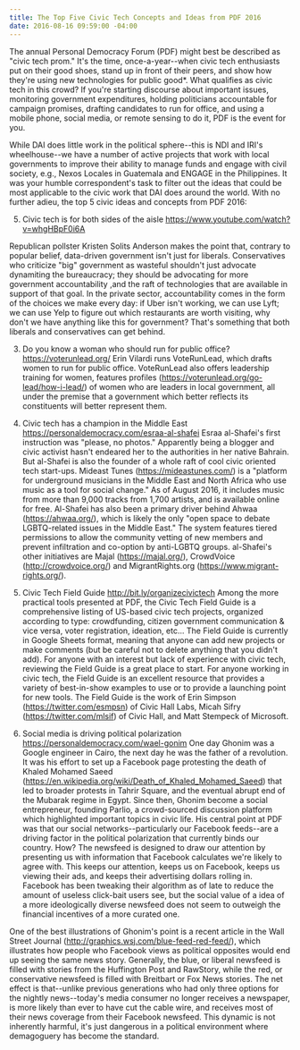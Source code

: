 ```yaml
---
title: The Top Five Civic Tech Concepts and Ideas from PDF 2016
date: 2016-08-16 09:59:00 -04:00
---
```


The annual Personal Democracy Forum (PDF) might best be described as "civic tech prom." It's the time, once-a-year--when civic tech enthusiasts put on their good shoes, stand up in front of their peers, and show how they're using new technologies for public good*. What qualifies as civic tech in this crowd? If you're starting discourse about important issues, monitoring government expenditures, holding politicians accountable for campaign promises, drafting candidates to run for office, and using a mobile phone, social media, or remote sensing to do it, PDF is the event for you.

While DAI does little work in the political sphere--this is NDI and IRI's wheelhouse--we have a number of active projects that work with local governments to improve their ability to manage funds and engage with civil society, e.g., Nexos Locales in Guatemala and ENGAGE in the Philippines. It was your humble correspondent's task to filter out the ideas that could be most applicable to the civic work that DAI does around the world. With no further adieu, the top 5 civic ideas and concepts from PDF 2016:

5. Civic tech is for both sides of the aisle
https://www.youtube.com/watch?v=whgHBpF0i6A

Republican pollster Kristen Solits Anderson makes the point that, contrary to popular belief, data-driven government isn't just for liberals. Conservatives who criticize "big" government as wasteful shouldn't just advocate dynamiting the bureaucracy; they should be advocating for more government accountability ,and the raft of technologies that are available in support of that goal. In the private sector, accountability comes in the form of the choices we make every day: if Uber isn't working, we can use Lyft; we can use Yelp to figure out which restaurants are worth visiting, why don't we have anything like this for government? That's something that both liberals and conservatives can get behind.

3. Do you know a woman who should run for public office?
https://voterunlead.org/
Erin Vilardi runs VoteRunLead, which drafts women to run for public office. VoteRunLead also offers leadership training for women, features profiles (https://voterunlead.org/go-lead/how-i-lead/) of women who are leaders in local government, all under the premise that a government which better reflects its constituents will better represent them.

4. Civic tech has a champion in the Middle East
https://personaldemocracy.com/esraa-al-shafei
Esraa al-Shafei's first instruction was "please, no photos." Apparently being a blogger and civic activist hasn't endeared her to the authorities in her native Bahrain. But al-Shafei is also the founder of a whole raft of cool civic oriented tech start-ups. Mideast Tunes (https://mideastunes.com/) is a "platform for underground musicians in the Middle East and North Africa who use music as a tool for social change." As of August 2016, it includes music from more than 9,000 tracks from 1,700 artists, and is available online for free. Al-Shafei has also been a primary driver behind Ahwaa (https://ahwaa.org/), which is likely the only "open space to debate LGBTQ-related issues in the Middle East." The system features tiered permissions to allow the community vetting of new members and prevent infiltration and co-option by anti-LGBTQ groups. al-Shafei's other initiatives are Majal (https://majal.org/), CrowdVoice (http://crowdvoice.org/) and MigrantRights.org (https://www.migrant-rights.org/).

2. Civic Tech Field Guide
http://bit.ly/organizecivictech
Among the more practical tools presented at PDF, the Civic Tech Field Guide is a comprehensive listing of US-based civic tech projects, organized according to type: crowdfunding, citizen government communication & vice versa, voter registration, ideation, etc... The Field Guide is currently in Google Sheets format, meaning that anyone can add new projects or make comments (but be careful not to delete anything that you didn't add). For anyone with an interest but lack of experience with civic tech, reviewing the Field Guide is a great place to start. For anyone working in civic tech, the Field Guide is an excellent resource that provides a variety of best-in-show examples to use or to provide a launching point for new tools. The Field Guide is the work of Erin Simpson (https://twitter.com/esmpsn) of Civic Hall Labs, Micah Sifry (https://twitter.com/mlsif) of Civic Hall, and Matt Stempeck of Microsoft.

1. Social media is driving political polarization
https://personaldemocracy.com/wael-gonim
One day Ghonim was a Google engineer in Cairo, the next day he was the father of a revolution. It was his effort to set up a Facebook page protesting the death of Khaled Mohamed Saeed (https://en.wikipedia.org/wiki/Death_of_Khaled_Mohamed_Saeed) that led to broader protests in Tahrir Square, and the eventual abrupt end of the Mubarak regime in Egypt. Since then, Ghonim become a social entrepreneur, founding Parlio, a crowd-sourced discussion platform which highlighted important topics in civic life. His central point at PDF was that our social networks--particularly our Facebook feeds--are a driving factor in the political polarization that currently binds our country. How? The newsfeed is designed to draw our attention by presenting us with information that Facebook calculates we're likely to agree with. This keeps our attention, keeps us on Facebook, keeps us viewing their ads, and keeps their advertising dollars rolling in. Facebook has been tweaking their algorithm as of late to reduce the amount of useless click-bait users see, but the social value of a idea of a more ideologically diverse newsfeed does not seem to outweigh the financial incentives of a more curated one.

One of the best illustrations of Ghonim's point is a recent article in the Wall Street Journal (http://graphics.wsj.com/blue-feed-red-feed/), which illustrates how people who Facebook views as political opposites would end up seeing the same news story. Generally, the blue, or liberal newsfeed is filled with stories from the Huffington Post and RawStory, while the red, or conservative newsfeed is filled with Breitbart or Fox News stories. The net effect is that--unlike previous generations who had only three options for the nightly news--today's media consumer no longer receives a newspaper, is more likely than ever to have cut the cable wire, and receives most of their news coverage from their Facebook newsfeed. This dynamic is not inherently harmful, it's just dangerous in a political environment where demagoguery has become the standard. 